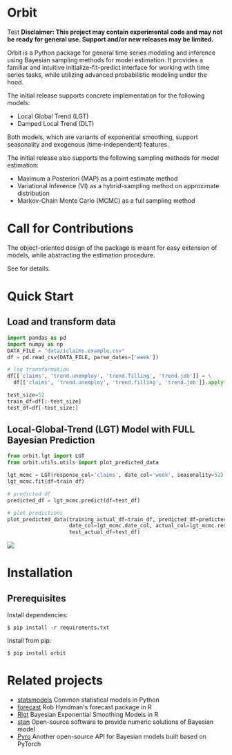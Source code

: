 # Orbit 
Test
**Disclaimer: This project may contain experimental code and may not be ready for general use. Support and/or new releases may be limited.**

Orbit is a Python package for general time series modeling and inference using Bayesian sampling methods for model estimation. It provides a familiar and intuitive initialize-fit-predict interface for working with time series tasks, while utilizing advanced probabilistic modeling under the hood.

The initial release supports concrete implementation for the following models:

* Local Global Trend (LGT)
* Damped Local Trend (DLT)

Both models, which are variants of exponential smoothing, support seasonality and exogenous (time-independent) features.

The initial release also supports the following sampling methods for model estimation:

* Maximum a Posteriori (MAP) as a point estimate method
* Variational Inference (VI) as a hybrid-sampling method on approximate distribution
* Markov-Chain Monte Carlo (MCMC) as a full sampling method

# Call for Contributions

The object-oriented design of the package is meant for easy extension of models, while abstracting the estimation procedure.

See <separate contribution doc> for details.


# Quick Start
## Load and transform data
```python
import pandas as pd
import numpy as np
DATA_FILE = "data/iclaims.example.csv"
df = pd.read_csv(DATA_FILE, parse_dates=['week'])

# log transformation
df[['claims', 'trend.unemploy', 'trend.filling', 'trend.job']] = \
  df[['claims', 'trend.unemploy', 'trend.filling', 'trend.job']].apply(np.log, axis=1)

test_size=52
train_df=df[:-test_size]
test_df=df[-test_size:]
```

## Local-Global-Trend (LGT) Model with FULL Bayesian Prediction
```python
from orbit.lgt import LGT
from orbit.utils.utils import plot_predicted_data

lgt_mcmc = LGT(response_col='claims', date_col='week', seasonality=52)
lgt_mcmc.fit(df=train_df)

# predicted df
predicted_df = lgt_mcmc.predict(df=test_df)

# plot predictions
plot_predicted_data(training_actual_df=train_df, predicted_df=predicted_df,
                    date_col=lgt_mcmc.date_col, actual_col=lgt_mcmc.response_col, pred_col=50,
                    test_actual_df=test_df)
```

![](docs/img/lgt-mcmc-pred.png)


# Installation

## Prerequisites

Install dependencies:
```
$ pip install -r requirements.txt
```

Install from pip:
```
$ pip install orbit
```

# Related projects
* [statsmodels](https://www.statsmodels.org/stable/index.html)
Common statistical models in Python
* [forecast](https://cran.r-project.org/web/packages/forecast/index.html)
Rob Hyndman's forecast package in R
* [Rlgt](https://cran.r-project.org/web/packages/Rlgt/index.html)
Bayesian Exponential Smoothing Models in R
* [stan](https://mc-stan.org/)
Open-source software to provide numeric solutions of Bayesian model
* [Pyro](https://pyro.ai/)
Another open-source API for Bayesian models built based on PyTorch
